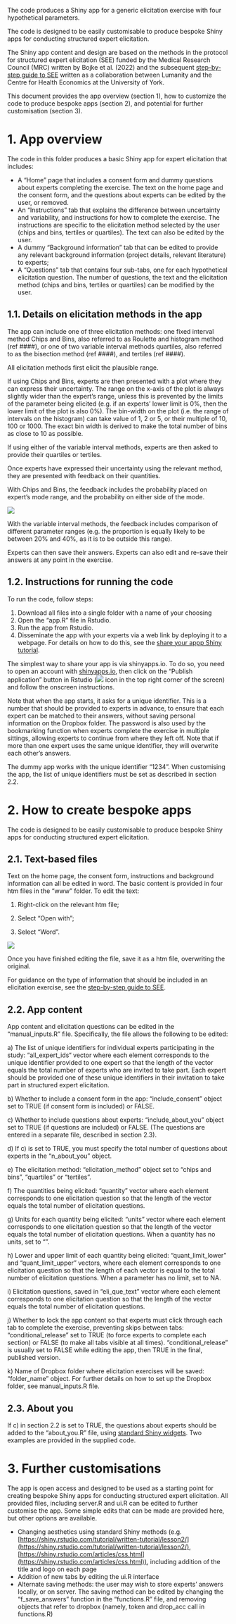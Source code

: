 The code produces a Shiny app for a generic elicitation exercise with four hypothetical parameters.

The code is designed to be easily customisable to produce bespoke Shiny apps for conducting structured expert elicitation.

The Shiny app content and design are based on the methods in the protocol for structured expert elicitation (SEE) funded by the Medical Research Council (MRC) written by Bojke et al. (2022) and the subsequent [step-by-step guide to SEE](https://www.york.ac.uk/che/research/teehta/elicitation/see/) written as a collaboration between Lumanity and the Centre for Health Economics at the University of York.

This document provides the app overview (section 1), how to customize the code to produce bespoke apps (section 2), and potential for further customisation (section 3).


# 1.	App overview


The code in this folder produces a basic Shiny app for expert elicitation that includes:
*	A “Home” page that includes a consent form and dummy questions about experts completing the exercise. The text on the home page and the consent form, and the questions about experts can be edited by the user, or removed.
*	An “Instructions” tab that explains the difference between uncertainty and variability, and instructions for how to complete the exercise. The instructions are specific to the elicitation method selected by the user (chips and bins, tertiles or quartiles). The text can also be edited by the user.
*	A dummy “Background information” tab that can be edited to provide any relevant background information (project details, relevant literature) to experts;
*	A “Questions” tab that contains four sub-tabs, one for each hypothetical elicitation question. The number of questions, the text and the elicitation method (chips and bins, tertiles or quartiles) can be modified by the user.



## 1.1.	Details on elicitation methods in the app


The app can include one of three elicitation methods: one fixed interval method Chips and Bins, also referred to as Roulette and histogram method (ref ####), or one of two variable interval methods quartiles, also referred to as the bisection method (ref ####), and tertiles (ref ####).

All elicitation methods first elicit the plausible range.

If using Chips and Bins, experts are then presented with a plot where they can express their uncertainty. The range on the x-axis of the plot is always slightly wider than the expert’s range, unless this is prevented by the limits of the parameter being elicited (e.g. if an experts’ lower limit is 0%, then the lower limit of the plot is also 0%). The bin-width on the plot (i.e. the range of intervals on the histogram) can take value of 1, 2 or 5, or their multiple of 10, 100 or 1000. The exact bin width is derived to make the total number of bins as close to 10 as possible.

If using either of the variable interval methods, experts are then asked to provide their quartiles or tertiles.

Once experts have expressed their uncertainty using the relevant method, they are presented with feedback on their 
quantities.

With Chips and Bins, the feedback includes the probability placed on expert’s mode range, and the probability on either side of the mode.

![](www/c+b_feedback.png)

With the variable interval methods, the feedback includes comparison of different parameter ranges (e.g. the proportion is equally likely to be between 20% and 40%, as it is to be outside this range).

Experts can then save their answers. Experts can also edit and re-save their answers at any point in the exercise.


## 1.2. Instructions for running the code


To run the code, follow steps:

1.	Download all files into a single folder with a name of your choosing
2.	Open the “app.R” file in Rstudio.
3.	Run the app from Rstudio.
4.	Disseminate the app with your experts via a web link by deploying it to a webpage. For details on how to do this, see the [share your appp Shiny tutorial](https://shiny.rstudio.com/tutorial/written-tutorial/lesson7/).

The simplest way to share your app is via shinyapps.io. To do so, you need to open an account with [shinyapps.io](shinyapps.io), then click on the “Publish application” button in Rstudio (![](www/deploy_button.png) icon in the top right corner of the screen) and follow the onscreen instructions.

Note that when the app starts, it asks for a unique identifier. This is a number that should be provided to experts in advance, to ensure that each expert can be matched to their answers, without saving personal information on the Dropbox folder. The password is also used by the bookmarking function when experts complete the exercise in multiple sittings, allowing experts to continue from where they left off. Note that if more than one expert uses the same unique identifier, they will overwrite each other’s answers.

The dummy app works with the unique identifier “1234”. When customising the app, the list of unique identifiers must be set as described in section 2.2.


# 2. How to create bespoke apps


The code is designed to be easily customisable to produce bespoke Shiny apps for conducting structured expert elicitation.


## 2.1. Text-based files


Text on the home page, the consent form, instructions and background information can all be edited in word. The basic content is provided in four htm files in the “www” folder. To edit the text:
1. Right-click on the relevant htm file;
  
2. Select “Open with”;
  
3. Select “Word”.
 
![](save_htm.png)
 
Once you have finished editing the file, save it as a htm file, overwriting the original.

For guidance on the type of information that should be included in an elicitation exercise, see the [step-by-step guide to SEE](https://www.york.ac.uk/che/research/teehta/elicitation/see/).


## 2.2.	App content


App content and elicitation questions can be edited in the “manual_inputs.R” file. Specifically, the file allows the following to be edited:

a) The list of unique identifiers for individual experts participating in the study: “all_expert_ids“ vector where each element corresponds to the unique identifier provided to one expert so that the length of the vector equals the total number of experts who are invited to take part. Each expert should be provided one of these unique identifiers in their invitation to take part in structured expert elicitation.

b) Whether to include a consent form in the app: “include_consent” object set to TRUE (if consent form is included) or FALSE.

c) Whether to include questions about experts: “include_about_you” object set to TRUE (if questions are included) or FALSE. (The questions are entered in a separate file, described in section 2.3).

d) If c) is set to TRUE, you must specify the total number of questions about experts in the “n_about_you” object.

e) The elicitation method: “elicitation_method” object set to “chips and bins”, “quartiles” or “tertiles”.

f) The quantities being elicited: “quantity” vector where each element corresponds to one elicitation question so that the length of the vector equals the total number of elicitation questions.

g) Units for each quantity being elicited: “units” vector where each element corresponds to one elicitation question so that the length of the vector equals the total number of elicitation questions. When a quantity has no units, set to “”.

h) Lower and upper limit of each quantity being elicited: “quant_limit_lower” and “quant_limit_upper” vectors, where each element corresponds to one elicitation question so that the length of each vector is equal to the total number of elicitation questions. When a parameter has no limit, set to NA.

i) Elicitation questions, saved in “eli_que_text” vector where each element corresponds to one elicitation question so that the length of the vector equals the total number of elicitation questions.

j) Whether to lock the app content so that experts must click through each tab to complete the exercise, preventing skips between tabs: “conditional_release” set to TRUE (to force experts to complete each section) or FALSE (to make all tabs visible at all times). “conditional_release” is usually set to FALSE while editing the app, then TRUE in the final, published version.

k) Name of Dropbox folder where elicitation exercises will be saved: “folder_name” object. For further details on how to set up the Dropbox folder, see manual_inputs.R file.


## 2.3.	About you


If c) in section 2.2 is set to TRUE, the questions about experts should be added to the “about_you.R” file, using [standard Shiny widgets](https://shiny.rstudio.com/gallery/widget-gallery.html). Two examples are provided in the supplied code. 


# 3. Further customisations


The app is open access and designed to be used as a starting point for creating bespoke Shiny apps for conducting structured expert elicitation. All provided files, including server.R and ui.R can be edited to further customise the app. Some simple edits that can be made are provided here, but other options are available.
* Changing aesthetics using standard Shiny methods (e.g. [https://shiny.rstudio.com/tutorial/written-tutorial/lesson2/](https://shiny.rstudio.com/tutorial/written-tutorial/lesson2/), [https://shiny.rstudio.com/articles/css.html](https://shiny.rstudio.com/articles/css.html)), including addition of the title and logo on each page
* Addition of new tabs by editing the ui.R interface
* Alternate saving methods: the user may wish to store experts’ answers locally, or on server. The saving method can be edited by changing the “f_save_answers” function in the “functions.R” file, and removing objects that refer to dropbox (namely, token and drop_acc call in functions.R)
